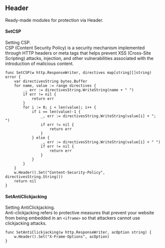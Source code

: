 ## Header
Ready-made modules for protection via Header.

#### SetCSP
Setting CSP.<br>
CSP (Content Security Policy) is a security mechanism implemented through HTTP headers or meta tags that helps prevent XSS (Cross-Site Scripting) attacks, injection, and other vulnerabilities associated with the introduction of malicious content.
```golang
func SetCSP(w http.ResponseWriter, directives map[string][]string) error {
	var directivesString bytes.Buffer
	for name, value := range directives {
		_, err := directivesString.WriteString(name + " ")
		if err != nil {
			return err
		}
		for i := 0; i < len(value); i++ {
			if i == len(value)-1 {
				_, err := directivesString.WriteString(value[i] + "; ")
				if err != nil {
					return err
				}
			} else {
				_, err := directivesString.WriteString(value[i] + " ")
				if err != nil {
					return err
				}
			}
		}
	}
	w.Header().Set("Content-Security-Policy", directivesString.String())
	return nil
}
```

#### SetAntiClickjacking
Setting AntiClickjacking.<br>
Anti-clickjacking refers to protective measures that prevent your website from
being embedded in an `<iframe>` so that attackers cannot use clickjacking attacks.
```golang
func SetAntiClickjacking(w http.ResponseWriter, acOption string) {
	w.Header().Set("X-Frame-Options", acOption)
}
```